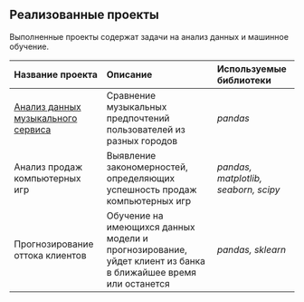 ## Реализованные проекты

Выполненные проекты содержат задачи на анализ данных и машинное обучение.

| Название проекта | Описание | Используемые библиотеки | 
| :---------------------- | :---------------------- | :---------------------- |
| [Анализ данных музыкального сервиса](https://github.com/vp081022/DataScience/tree/main/MusicService)| Сравнение музыкальных предпочтений пользователей из разных городов| *pandas* |
| Анализ продаж компьютерных игр| Выявление закономерностей, определяющих успешность продаж компьютерных игр| *pandas, matplotlib, seaborn, scipy* |
| Прогнозирование оттока клиентов| Обучение на имеющихся данных модели и прогнозирование, уйдет клиент из банка в ближайшее время или останется| *pandas, sklearn* |
